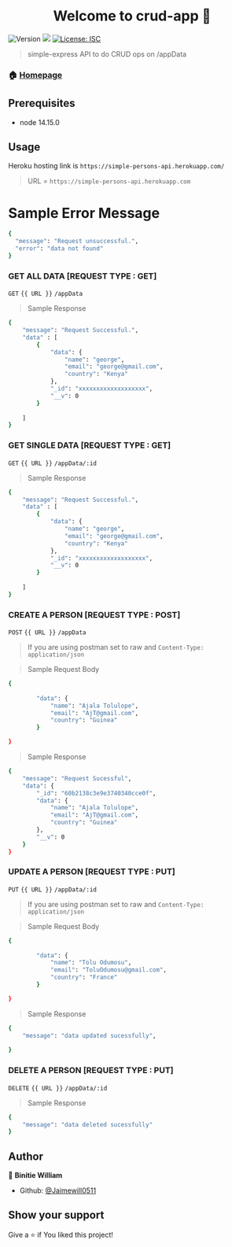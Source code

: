 <h1 align="center">Welcome to crud-app 👋</h1>
<p>
  <img alt="Version" src="https://img.shields.io/badge/version-1.0.0-blue.svg?cacheSeconds=2592000" />
  <img src="https://img.shields.io/badge/node-14.15.0-blue.svg" />
  <a href="#" target="_blank">
    <img alt="License: ISC" src="https://img.shields.io/badge/License-ISC-yellow.svg" />
  </a>
</p>

> simple-express API to do CRUD ops on /appData

### 🏠 [Homepage](https://enigmatic-fortress-57340.herokuapp.com/)
## Prerequisites

- node 14.15.0

## Usage

Heroku  hosting link is ```https://simple-persons-api.herokuapp.com/```

> URL = ```https://simple-persons-api.herokuapp.com```
  
  # Sample Error Message
  ```sh
  {
    "message": "Request unsuccessful.",
    "error": "data not found"
}
```
<h3>GET ALL DATA [REQUEST TYPE : GET]</h3>

```GET``` ```{{ URL }}``` ```/appData```
> Sample Response
```sh
{
    "message": "Request Successful.",
    "data" : [
        {
            "data": {
                "name": "george",
                "email": "george@gmail.com",
                "country": "Kenya"
            },
            "_id": "xxxxxxxxxxxxxxxxxxx",
            "__v": 0
        }
        
    ]
}
```
<h3>GET SINGLE DATA [REQUEST TYPE : GET]</h3>

```GET``` ```{{ URL }}``` ```/appData/:id```
> Sample Response
```sh
{
    "message": "Request Successful.",
    "data" : [
        {
            "data": {
                "name": "george",
                "email": "george@gmail.com",
                "country": "Kenya"
            },
            "_id": "xxxxxxxxxxxxxxxxxxx",
            "__v": 0
        }
        
    ]
}
```
<h3>CREATE A PERSON [REQUEST TYPE : POST]</h3>

```POST``` ```{{ URL }}``` ```/appData```
> If you are using postman set to raw and ```Content-Type: application/json```

> Sample Request Body
```sh
{
       
        "data": {
            "name": "Ajala Tolulope",
            "email": "AjT@gmail.com",
            "country": "Guinea"
        }

}
```

> Sample Response
```sh
{
    "message": "Request Sucessful",
    "data": {
        "_id": "60b2138c3e9e3740340cce0f",
        "data": {
            "name": "Ajala Tolulope",
            "email": "AjT@gmail.com",
            "country": "Guinea"
        },
        "__v": 0
    }
}
```
<h3>UPDATE A PERSON [REQUEST TYPE : PUT]</h3>

```PUT``` ```{{ URL }}``` ```/appData/:id```
> If you are using postman set to raw and ```Content-Type: application/json```

> Sample Request Body
```sh
{
       
        "data": {
            "name": "Tolu Odumosu",
            "email": "ToluOdumosu@gmail.com",
            "country": "France"
        }

}
```

> Sample Response
```sh
{
    "message": "data updated sucessfully",
   
}
```
<h3>DELETE A PERSON [REQUEST TYPE : PUT]</h3>

```DELETE``` ```{{ URL }}``` ```/appData/:id```


> Sample Response
```sh
{
    "message": "data deleted sucessfully"
}
```



## Author

👤 **Binitie William**

* Github: [@Jaimewill0511](https://github.com/Jaimewill0511)

## Show your support

Give a ⭐️ if You liked this project!

